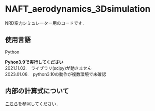 # NAFT_aerodynamics_3Dsimulation
NRD空力シミュレーター用のコードです．

## 使用言語
Python  
  

**Pyhon3.9で実行してください**  
2021.11.02.　ライブラリ(scipy)が動きません  
2023.01.08.　python3.10の動作が複数環境で未確認  

## 内部の計算式について
[こちら](https://github.com/NAFT-LinkSpace/NRD_2022_aerodynamics_3Dsimulation/blob/AboutCalculation.md)を参照してください．  
